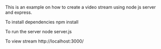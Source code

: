 
This is an example on how to create a video stream using node js server and express.

To install dependencies
npm install

To run the server
node server.js

To view stream
http://localhost:3000/
